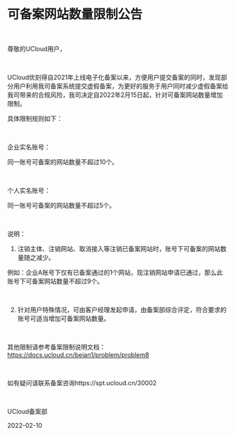 # 可备案网站数量限制公告

<br/>

尊敬的UCloud用户， 

<br/>

UCloud优刻得自2021年上线电子化备案以来，方便用户提交备案的同时，发现部分用户利用我司备案系统提交虚假备案，为更好的服务于用户同时减少虚假备案给我司带来的合规风险，我司决定自2022年2月15日起，针对可备案网站数量增加限制。<br/>

具体限制规则如下：<br/>

 <br/>

企业实名账号：<br/>

同一账号可备案的网站数量不超过10个。<br/>

 <br/>

个人实名账号：<br/>

同一账号可备案的网站数量不超过5个。<br/>

 <br/>

说明：<br/>

1.  注销主体、注销网站、取消接入等注销已备案网站时，账号下可备案的网站数量随之减少。<br/>

例如：企业A账号下仅有已备案通过的1个网站，现注销网站申请已通过，那么此账号下可备案网站数量不超过9个。

<br/>

2.  针对用户特殊情况，可由客户经理发起申请，由备案部综合评定，符合要求的账号可适当增加可备案网站数量。

<br/>

其他限制请参考备案限制说明文档：https://docs.ucloud.cn/beian1/problem/problem8

<br/>

如有疑问请联系备案咨询https://spt.ucloud.cn/30002

<br/>

UCloud备案部

2022-02-10
